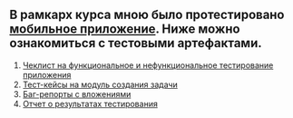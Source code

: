 ## В рамкарх курса мною было протестировано [мобильное приложение](https://drive.google.com/file/d/1IkqWnm6z293ETG0MdveKTjrsrWd7WQHz/view). Ниже можно ознакомиться с тестовыми артефактами.

1. [Чеклист на функциональное и нефункциональное тестирование приложения](https://docs.google.com/spreadsheets/d/1pkJ6i4tMNSw5zfMOGFdQtztkqC8C5BcICk9hXBdy080/edit#gid=0)
2. [Тест-кейсы на модуль создания задачи](https://drive.google.com/file/d/1wZlouXxkh-EWAQq85g06dNqVzRlgzg57/view)
3. [Баг-репорты с вложениями](https://drive.google.com/file/d/1e_adx8oYnIta8Ov0PHTpTuL-1XEpT7L1/view)
4. [Отчет о результатах тестирования](https://docs.google.com/document/d/1PibjpzYPIZDcBPPzwBZrfLmFwythqs_myCvvo7u6_mY/edit)

